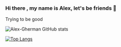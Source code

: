 ### Hi there , my name is Alex, let's be friends 👋


Trying to be good



![Alex-Gherman GitHub stats](https://github-readme-stats.vercel.app/api?username=Alex-Gherman&count_private=true&show_icons=true&theme=dark) 

[![Top Langs](https://github-readme-stats.vercel.app/api/top-langs/?username=Alex-Gherman&theme=dark)](https://github.com/Alex-Gherman/github-readme-stats)








